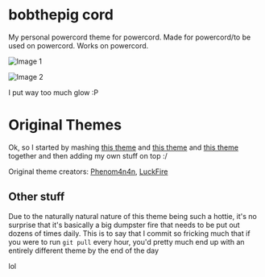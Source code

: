 # bobthepig cord

My personal powercord theme for powercord. Made for powercord/to be used on powercord. Works on powercord.

![Image 1](https://i.vgy.me/IIFxjj.png)

![Image 2](https://i.vgy.me/B8LEDD.png)

I put way too much glow :P

# Original Themes
Ok, so I started by mashing [this theme](https://github.com/phenom4n4n/blurple-replacer) and [this theme](https://github.com/LuckFire/amoled-cord) and [this theme](https://www.youtube.com/watch?v=a3Z7zEc7AXQ) together and then adding my own stuff on top :/

Original theme creators: [Phenom4n4n](https://github.com/phenom4n4n), [LuckFire](https://github.com/LuckFire)

## Other stuff
Due to the naturally natural nature of this theme being such a hottie, it's no surprise that it's basically a big dumpster fire that needs to be put out dozens of times daily.
This is to say that I commit so fricking much that if you were to run `git pull` every hour, you'd pretty much end up with an entirely different theme by the end of the day

lol
